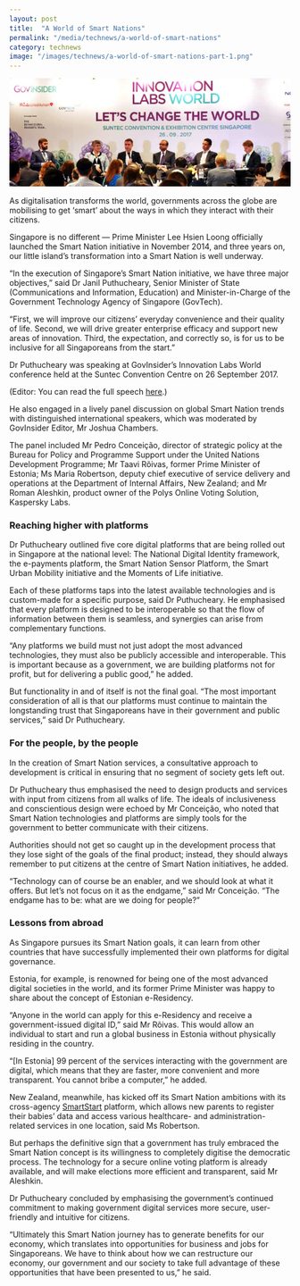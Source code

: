 ```yaml
---
layout: post
title:  "A World of Smart Nations"
permalink: "/media/technews/a-world-of-smart-nations"
category: technews
image: "/images/technews/a-world-of-smart-nations-part-1.png"
---
```


![a world of smart nations](/images/technews/a-world-of-smart-nations-part-1.png)

As digitalisation transforms the world, governments across the globe are mobilising to get ‘smart’ about the ways in which they interact with their citizens.

Singapore is no different — Prime Minister Lee Hsien Loong officially launched the Smart Nation initiative in November 2014, and three years on, our little island’s transformation into a Smart Nation is well underway.

“In the execution of Singapore’s Smart Nation initiative, we have three major objectives,” said Dr Janil Puthucheary, Senior Minister of State (Communications and Information, Education) and Minister-in-Charge of the Government Technology Agency of Singapore (GovTech).

“First, we will improve our citizens’ everyday convenience and their quality of life. Second, we will drive greater enterprise efficacy and support new areas of innovation. Third, the expectation, and correctly so, is for us to be inclusive for all Singaporeans from the start.”

Dr Puthucheary was speaking at GovInsider’s Innovation Labs World conference held at the Suntec Convention Centre on 26 September 2017.

(Editor: You can read the full speech [here](https://www.tech.gov.sg/media-room/speeches/2017/09/opening-goh-address-by-dr-janil-puthucheary-for-govinsider-innovation-labs-world-conference-2017).)

He also engaged in a lively panel discussion on global Smart Nation trends with distinguished international speakers, which was moderated by GovInsider Editor, Mr Joshua Chambers.

The panel included Mr Pedro Conceição, director of strategic policy at the Bureau for Policy and Programme Support under the United Nations Development Programme; Mr Taavi Rõivas, former Prime Minister of Estonia; Ms Maria Robertson, deputy chief executive of service delivery and operations at the Department of Internal Affairs, New Zealand; and Mr Roman Aleshkin, product owner of the Polys Online Voting Solution, Kaspersky Labs.

### **Reaching higher with platforms**
Dr Puthucheary outlined five core digital platforms that are being rolled out in Singapore at the national level: The National Digital Identity framework, the e-payments platform, the Smart Nation Sensor Platform, the Smart Urban Mobility initiative and the Moments of Life initiative.

Each of these platforms taps into the latest available technologies and is custom-made for a specific purpose, said Dr Puthucheary. He emphasised that every platform is designed to be interoperable so that the flow of information between them is seamless, and synergies can arise from complementary functions.

“Any platforms we build must not just adopt the most advanced technologies, they must also be publicly accessible and interoperable. This is important because as a government, we are building platforms not for profit, but for delivering a public good,” he added.

But functionality in and of itself is not the final goal. “The most important consideration of all is that our platforms must continue to maintain the longstanding trust that Singaporeans have in their government and public services,” said Dr Puthucheary.

### **For the people, by the people**
In the creation of Smart Nation services, a consultative approach to development is critical in ensuring that no segment of society gets left out.

Dr Puthucheary thus emphasised the need to design products and services with input from citizens from all walks of life.
The ideals of inclusiveness and conscientious design were echoed by Mr Conceição, who noted that Smart Nation technologies and platforms are simply tools for the government to better communicate with their citizens.

Authorities should not get so caught up in the development process that they lose sight of the goals of the final product; instead, they should always remember to put citizens at the centre of Smart Nation initiatives, he added.  

“Technology can of course be an enabler, and we should look at what it offers. But let’s not focus on it as the endgame,” said Mr Conceição. “The endgame has to be: what are we doing for people?”

### **Lessons from abroad**
As Singapore pursues its Smart Nation goals, it can learn from other countries that have successfully implemented their own platforms for digital governance.

Estonia, for example, is renowned for being one of the most advanced digital societies in the world, and its former Prime Minister was happy to share about the concept of Estonian e-Residency.

“Anyone in the world can apply for this e-Residency and receive a government-issued digital ID,” said Mr Rõivas. This would allow an individual to start and run a global business in Estonia without physically residing in the country.

“[In Estonia] 99 percent of the services interacting with the government are digital, which means that they are faster, more convenient and more transparent. You cannot bribe a computer,” he added.

New Zealand, meanwhile, has kicked off its Smart Nation ambitions with its cross-agency [SmartStart](https://smartstart.services.govt.nz/) platform, which allows new parents to register their babies’ data and access various healthcare- and administration-related services in one location, said Ms Robertson.

But perhaps the definitive sign that a government has truly embraced the Smart Nation concept is its willingness to completely digitise the democratic process. The technology for a secure online voting platform is already available, and will make elections more efficient and transparent, said Mr Aleshkin.

Dr Puthucheary concluded by emphasising the government’s continued commitment to making government digital services more secure, user-friendly and intuitive for citizens.

“Ultimately this Smart Nation journey has to generate benefits for our economy, which translates into opportunities for business and jobs for Singaporeans. We have to think about how we can restructure our economy, our government and our society to take full advantage of these opportunities that have been presented to us,” he said.  
